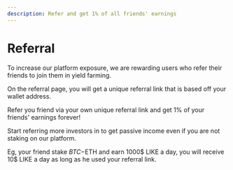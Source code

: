 ```yaml
---
description: Refer and get 1% of all friends' earnings
---
```


# Referral

To increase our platform exposure, we are rewarding users who refer their friends to join them in yield farming.

On the referral page, you will get a unique referral link that is based off your wallet address.

Refer you friend via your own unique referral link and get 1% of your friends' earnings forever!

Start referring more investors in to get passive income even if you are not staking on our platform.

Eg, your friend stake $BTC-$ETH and earn 1000$ LIKE a day, you will receive 10$ LIKE a day as long as he used your referral link.
